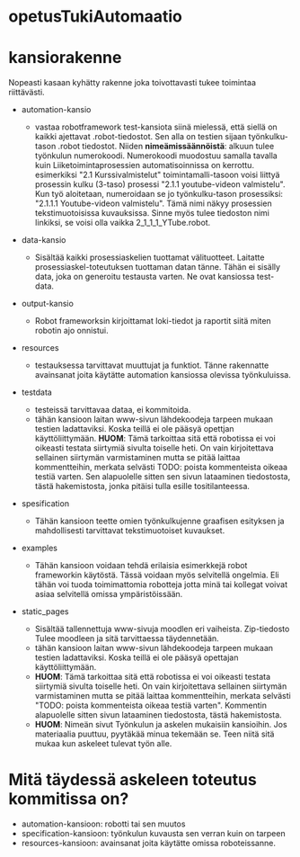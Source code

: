 # opetusTukiAutomaatio

# kansiorakenne
Nopeasti kasaan kyhätty rakenne joka toivottavasti tukee toimintaa riittävästi. 
* automation-kansio
    * vastaa robotframework test-kansiota siinä mielessä, että siellä on kaikki ajettavat .robot-tiedostot. Sen alla on testien sijaan työnkulku-tason .robot tiedostot. Niiden **nimeämissäännöistä**: alkuun tulee työnkulun numerokoodi. Numerokoodi muodostuu samalla tavalla kuin Liiketoimintaprosessien automatisoinnissa on kerrottu. esimerkiksi "2.1 Kurssivalmistelut" toimintamalli-tasoon voisi liittyä prosessin kulku (3-taso) prosessi "2.1.1 youtube-videon valmistelu". Kun työ aloitetaan, numeroidaan se jo työnkulku-tason prosessiksi: "2.1.1.1 Youtube-videon valmistelu". Tämä nimi näkyy prosessien tekstimuotoisissa kuvauksissa. Sinne myös tulee tiedoston nimi linkiksi, se voisi olla vaikka 2_1_1_1_YTube.robot. 
    
* data-kansio 
    * Sisältää kaikki prosessiaskelien tuottamat välituotteet. Laitatte prosessiaskel-toteutuksen tuottaman datan tänne. Tähän ei sisälly data, joka on generoitu testausta varten. Ne ovat kansiossa test-data.

* output-kansio
    * Robot frameworksin kirjoittamat loki-tiedot ja raportit siitä miten robotin ajo onnistui. 

* resources
    * testauksessa tarvittavat muuttujat ja funktiot. Tänne rakennatte avainsanat joita käytätte automation kansiossa olevissa työnkuluissa. 

* testdata
    * testeissä tarvittavaa dataa, ei kommitoida. 
    * tähän kansioon laitan www-sivun lähdekoodeja tarpeen mukaan testien ladattaviksi. Koska teillä ei ole pääsyä opettjan käyttöliittymään. 
    **HUOM**: Tämä tarkoittaa sitä että robotissa ei voi oikeasti testata siirtymiä sivulta toiselle heti. On vain kirjoitettava sellainen siirtymän varmistaminen mutta se pitää laittaa kommentteihin, merkata selvästi TODO: poista kommenteista oikeaa testiä varten. Sen alapuolelle sitten sen sivun lataaminen tiedostosta, tästä hakemistosta, jonka pitäisi tulla esille tositilanteessa. 

* spesification
    * Tähän kansioon teette omien työnkulkujenne graafisen esityksen ja mahdollisesti tarvittavat tekstimuotoiset kuvaukset. 
    
* examples
    * Tähän kansioon voidaan tehdä erilaisia esimerkkejä robot frameworkin käytöstä. Tässä voidaan myös selvitellä ongelmia. Eli tähän voi tuoda toimimattomia robotteja jotta minä tai kollegat voivat asiaa selvitellä omissa ympäristöissään. 

* static_pages
    * Sisältää tallennettuja www-sivuja moodlen eri vaiheista. Zip-tiedosto Tulee moodleen ja sitä tarvittaessa täydennetään. 
    * tähän kansioon laitan www-sivun lähdekoodeja tarpeen mukaan testien ladattaviksi. Koska teillä ei ole pääsyä opettajan käyttöliittymään. 
    * **HUOM**: Tämä tarkoittaa sitä että robotissa ei voi oikeasti testata siirtymiä sivulta toiselle heti. On vain kirjoitettava sellainen siirtymän varmistaminen mutta se pitää laittaa kommentteihin, merkata selvästi "TODO: poista kommenteista oikeaa testiä varten". Kommentin alapuolelle sitten sivun lataaminen tiedostosta, tästä hakemistosta. 
    * **HUOM**: Nimeän sivut Työnkulun ja askelen mukaisiin kansioihin. Jos materiaalia puuttuu, pyytäkää minua tekemään se. Teen niitä sitä mukaa kun askeleet tulevat työn alle. 

# Mitä täydessä askeleen toteutus kommitissa on?
* automation-kansioon: robotti tai sen muutos
* specification-kansioon: työnkulun kuvausta sen verran kuin on tarpeen
* resources-kansioon: avainsanat joita käytätte omissa roboteissanne. 

